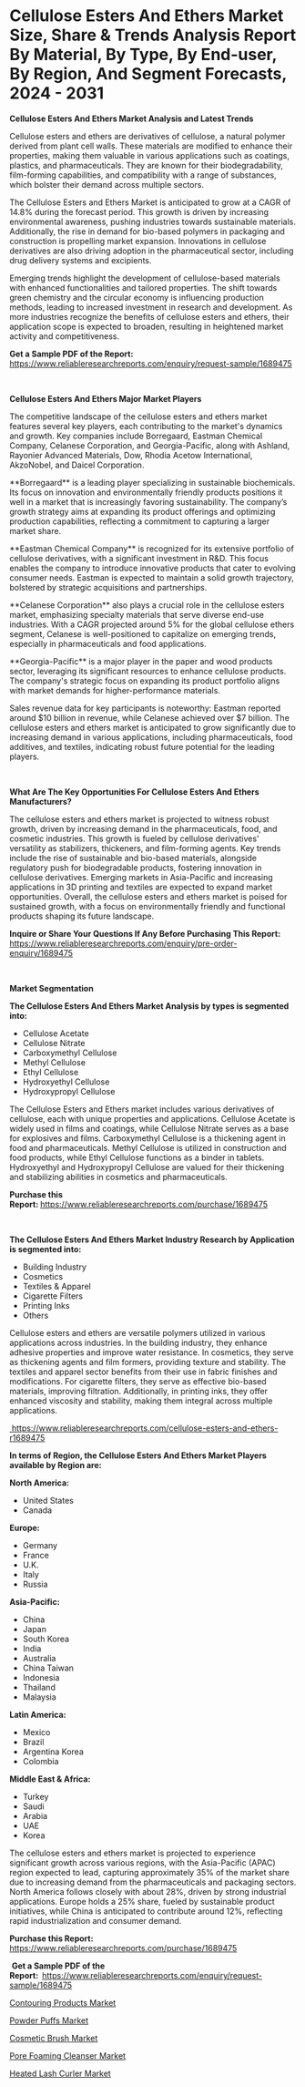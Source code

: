 <p><h1>Cellulose Esters And Ethers Market Size, Share & Trends Analysis Report By Material, By Type, By End-user, By Region, And Segment Forecasts, 2024 - 2031</h1></p><p><strong>Cellulose Esters And Ethers Market Analysis and Latest Trends</strong></p>
<p><p>Cellulose esters and ethers are derivatives of cellulose, a natural polymer derived from plant cell walls. These materials are modified to enhance their properties, making them valuable in various applications such as coatings, plastics, and pharmaceuticals. They are known for their biodegradability, film-forming capabilities, and compatibility with a range of substances, which bolster their demand across multiple sectors.</p><p>The Cellulose Esters and Ethers Market is anticipated to grow at a CAGR of 14.8% during the forecast period. This growth is driven by increasing environmental awareness, pushing industries towards sustainable materials. Additionally, the rise in demand for bio-based polymers in packaging and construction is propelling market expansion. Innovations in cellulose derivatives are also driving adoption in the pharmaceutical sector, including drug delivery systems and excipients.</p><p>Emerging trends highlight the development of cellulose-based materials with enhanced functionalities and tailored properties. The shift towards green chemistry and the circular economy is influencing production methods, leading to increased investment in research and development. As more industries recognize the benefits of cellulose esters and ethers, their application scope is expected to broaden, resulting in heightened market activity and competitiveness.</p></p>
<p><strong>Get a Sample PDF of the Report:&nbsp;</strong> <a href="https://www.reliableresearchreports.com/enquiry/request-sample/1689475?utm_campaign=1509&utm_medium=2&utm_source=Github&utm_content=ia&utm_term=17102024&utm_id=cellulose-esters-and-ethers">https://www.reliableresearchreports.com/enquiry/request-sample/1689475</a></p>
<p>&nbsp;</p>
<p><strong>Cellulose Esters And Ethers Major Market Players</strong></p>
<p><p>The competitive landscape of the cellulose esters and ethers market features several key players, each contributing to the market's dynamics and growth. Key companies include Borregaard, Eastman Chemical Company, Celanese Corporation, and Georgia-Pacific, along with Ashland, Rayonier Advanced Materials, Dow, Rhodia Acetow International, AkzoNobel, and Daicel Corporation.</p><p>**Borregaard** is a leading player specializing in sustainable biochemicals. Its focus on innovation and environmentally friendly products positions it well in a market that is increasingly favoring sustainability. The company’s growth strategy aims at expanding its product offerings and optimizing production capabilities, reflecting a commitment to capturing a larger market share.</p><p>**Eastman Chemical Company** is recognized for its extensive portfolio of cellulose derivatives, with a significant investment in R&D. This focus enables the company to introduce innovative products that cater to evolving consumer needs. Eastman is expected to maintain a solid growth trajectory, bolstered by strategic acquisitions and partnerships.</p><p>**Celanese Corporation** also plays a crucial role in the cellulose esters market, emphasizing specialty materials that serve diverse end-use industries. With a CAGR projected around 5% for the global cellulose ethers segment, Celanese is well-positioned to capitalize on emerging trends, especially in pharmaceuticals and food applications.</p><p>**Georgia-Pacific** is a major player in the paper and wood products sector, leveraging its significant resources to enhance cellulose products. The company's strategic focus on expanding its product portfolio aligns with market demands for higher-performance materials.</p><p>Sales revenue data for key participants is noteworthy: Eastman reported around $10 billion in revenue, while Celanese achieved over $7 billion. The cellulose esters and ethers market is anticipated to grow significantly due to increasing demand in various applications, including pharmaceuticals, food additives, and textiles, indicating robust future potential for the leading players.</p></p>
<p>&nbsp;</p>
<p><strong>What Are The Key Opportunities For Cellulose Esters And Ethers Manufacturers?</strong></p>
<p><p>The cellulose esters and ethers market is projected to witness robust growth, driven by increasing demand in the pharmaceuticals, food, and cosmetic industries. This growth is fueled by cellulose derivatives' versatility as stabilizers, thickeners, and film-forming agents. Key trends include the rise of sustainable and bio-based materials, alongside regulatory push for biodegradable products, fostering innovation in cellulose derivatives. Emerging markets in Asia-Pacific and increasing applications in 3D printing and textiles are expected to expand market opportunities. Overall, the cellulose esters and ethers market is poised for sustained growth, with a focus on environmentally friendly and functional products shaping its future landscape.</p></p>
<p><strong>Inquire or Share Your Questions If Any Before Purchasing This Report:</strong> <a href="https://www.reliableresearchreports.com/enquiry/pre-order-enquiry/1689475?utm_campaign=1509&utm_medium=2&utm_source=Github&utm_content=ia&utm_term=17102024&utm_id=cellulose-esters-and-ethers">https://www.reliableresearchreports.com/enquiry/pre-order-enquiry/1689475</a></p>
<p>&nbsp;</p>
<p><strong>Market Segmentation</strong></p>
<p><strong>The Cellulose Esters And Ethers Market Analysis by types is segmented into:</strong></p>
<p><ul><li>Cellulose Acetate</li><li>Cellulose Nitrate</li><li>Carboxymethyl Cellulose</li><li>Methyl Cellulose</li><li>Ethyl Cellulose</li><li>Hydroxyethyl Cellulose</li><li>Hydroxypropyl Cellulose</li></ul></p>
<p><p>The Cellulose Esters and Ethers market includes various derivatives of cellulose, each with unique properties and applications. Cellulose Acetate is widely used in films and coatings, while Cellulose Nitrate serves as a base for explosives and films. Carboxymethyl Cellulose is a thickening agent in food and pharmaceuticals. Methyl Cellulose is utilized in construction and food products, while Ethyl Cellulose functions as a binder in tablets. Hydroxyethyl and Hydroxypropyl Cellulose are valued for their thickening and stabilizing abilities in cosmetics and pharmaceuticals.</p></p>
<p><strong>Purchase this Report:&nbsp;</strong><a href="https://www.reliableresearchreports.com/purchase/1689475?utm_campaign=1509&utm_medium=2&utm_source=Github&utm_content=ia&utm_term=17102024&utm_id=cellulose-esters-and-ethers">https://www.reliableresearchreports.com/purchase/1689475</a></p>
<p>&nbsp;</p>
<p><strong>The Cellulose Esters And Ethers Market Industry Research by Application is segmented into:</strong></p>
<p><ul><li>Building Industry</li><li>Cosmetics</li><li>Textiles & Apparel</li><li>Cigarette Filters</li><li>Printing Inks</li><li>Others</li></ul></p>
<p><p>Cellulose esters and ethers are versatile polymers utilized in various applications across industries. In the building industry, they enhance adhesive properties and improve water resistance. In cosmetics, they serve as thickening agents and film formers, providing texture and stability. The textiles and apparel sector benefits from their use in fabric finishes and modifications. For cigarette filters, they serve as effective bio-based materials, improving filtration. Additionally, in printing inks, they offer enhanced viscosity and stability, making them integral across multiple applications.</p></p>
<p><a href="https://www.reliableresearchreports.com/cellulose-esters-and-ethers-r1689475?utm_campaign=1509&utm_medium=2&utm_source=Github&utm_content=ia&utm_term=17102024&utm_id=cellulose-esters-and-ethers">&nbsp;https://www.reliableresearchreports.com/cellulose-esters-and-ethers-r1689475</a></p>
<p><strong>In terms of Region, the Cellulose Esters And Ethers Market Players available by Region are:</strong></p>
<p>
    <p> <strong> North America: </strong>
        <ul>
            <li>United States</li>
            <li>Canada</li>
        </ul>
        </p> 
    <p> <strong> Europe: </strong>
        <ul>
            <li>Germany</li>
            <li>France</li>
            <li>U.K.</li>
            <li>Italy</li>
            <li>Russia</li>
        </ul>
        </p> 
    <p> <strong> Asia-Pacific: </strong>
        <ul>
            <li>China</li>
            <li>Japan</li>
            <li>South Korea</li>
            <li>India</li>
            <li>Australia</li>
            <li>China Taiwan</li>
            <li>Indonesia</li>
            <li>Thailand</li>
            <li>Malaysia</li>
        </ul>
        </p> 
    <p> <strong> Latin America: </strong>
        <ul>
            <li>Mexico</li>
            <li>Brazil</li>
            <li>Argentina Korea</li>
            <li>Colombia</li>
        </ul>
        </p> 
    <p> <strong> Middle East & Africa: </strong>
        <ul>
            <li>Turkey</li>
            <li>Saudi</li>
            <li>Arabia</li>
            <li>UAE</li>
            <li>Korea</li>
        </ul>
    </p>
    </p>
<p><p>The cellulose esters and ethers market is projected to experience significant growth across various regions, with the Asia-Pacific (APAC) region expected to lead, capturing approximately 35% of the market share due to increasing demand from the pharmaceuticals and packaging sectors. North America follows closely with about 28%, driven by strong industrial applications. Europe holds a 25% share, fueled by sustainable product initiatives, while China is anticipated to contribute around 12%, reflecting rapid industrialization and consumer demand.</p></p>
<p><strong>Purchase this Report: </strong><a href="https://www.reliableresearchreports.com/purchase/1689475?utm_campaign=1509&utm_medium=2&utm_source=Github&utm_content=ia&utm_term=17102024&utm_id=cellulose-esters-and-ethers">https://www.reliableresearchreports.com/purchase/1689475</a></p>
<p>&nbsp;<strong>Get a Sample PDF of the Report:&nbsp;&nbsp;</strong><a href="https://www.reliableresearchreports.com/enquiry/request-sample/1689475?utm_campaign=1509&utm_medium=2&utm_source=Github&utm_content=ia&utm_term=17102024&utm_id=cellulose-esters-and-ethers">https://www.reliableresearchreports.com/enquiry/request-sample/1689475</a></p>
<p><strong></strong></p>
<p><p><a href="https://www.linkedin.com/pulse/contouring-products-market-evolution-key-trends-regional-zyehe?utm_campaign=1509&utm_medium=2&utm_source=Github&utm_content=ia&utm_term=17102024&utm_id=cellulose-esters-and-ethers">Contouring Products Market</a></p><p><a href="https://www.linkedin.com/pulse/pioneering-growth-analyzing-global-powder-puffs-market-dynamics-es2xe?utm_campaign=1509&utm_medium=2&utm_source=Github&utm_content=ia&utm_term=17102024&utm_id=cellulose-esters-and-ethers">Powder Puffs Market</a></p><p><a href="https://www.linkedin.com/pulse/cosmetic-brush-market-size-share-growth-analysis-type-application-uhetc?utm_campaign=1509&utm_medium=2&utm_source=Github&utm_content=ia&utm_term=17102024&utm_id=cellulose-esters-and-ethers">Cosmetic Brush Market</a></p><p><a href="https://www.linkedin.com/pulse/unlocking-growth-potential-strategic-analysis-pore-foaming-4t5te?utm_campaign=1509&utm_medium=2&utm_source=Github&utm_content=ia&utm_term=17102024&utm_id=cellulose-esters-and-ethers">Pore Foaming Cleanser Market</a></p><p><a href="https://www.linkedin.com/pulse/consumer-behavior-shifts-heated-lash-curler-market-demand-raqkf?utm_campaign=1509&utm_medium=2&utm_source=Github&utm_content=ia&utm_term=17102024&utm_id=cellulose-esters-and-ethers">Heated Lash Curler Market</a></p></p>